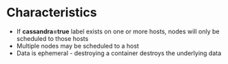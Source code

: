 # Characteristics

* If **cassandra=true** label exists on one or more hosts, nodes will only be scheduled to those hosts
* Multiple nodes may be scheduled to a host
* Data is ephemeral - destroying a container destroys the underlying data